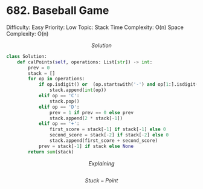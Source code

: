 # 682. Baseball Game

Difficulty: Easy
Priority: Low
Topic: Stack
Time Complexity: O(n)
Space Complexity: O(n)

$$
Solution
$$

```python
class Solution:
    def calPoints(self, operations: List[str]) -> int:
        prev = 0
        stack = []
        for op in operations:
            if op.isdigit() or  (op.startswith('-') and op[1:].isdigit()):
                stack.append(int(op))
            elif op == 'C':
                stack.pop()
            elif op == 'D':
                prev = 1 if prev == 0 else prev
                stack.append(2 * stack[-1])
            elif op == '+':
                first_score = stack[-1] if stack[-1] else 0
                second_score = stack[-2] if stack[-2] else 0
                stack.append(first_score + second_score) 
            prev = stack[-1] if stack else None
        return sum(stack)
```

$$
Explaining
$$

```

```

$$
Stuck-Point
$$

```

```